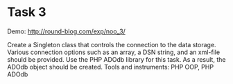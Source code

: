Task 3
================
Demo: http://round-blog.com/exp/noo_3/

Create a Singleton class that controls the connection to the data storage. Various connection options 
such as an array, a DSN string, and an xml-file should be provided. Use the PHP
ADOdb library for this task. As a result, the ADOdb object should be created.
Tools and instruments: PHP OOP, PHP ADOdb
